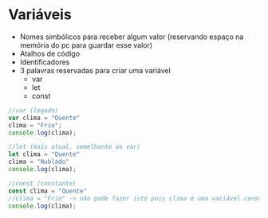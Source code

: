 # Variáveis

* Nomes simbólicos para receber algum valor (reservando espaço na memória do pc para guardar esse valor)
* Atalhos de código
* Identificadores
* 3 palavras reservadas para criar uma variável
    * var 
    * let
    * const

```js
//var (legado)
var clima = "Quente"
clima = "Frio";
console.log(clima);

//let (mais atual, semelhante ao var)
let clima = "Quente"
clima = "Nublado"
console.log(clima);

//const (constante)
const clima = "Quente"
//clima = "Frio" -> não pode fazer isto pois clima é uma variável constante, ou seja, tem um único valor constante.
console.log(clima);

```